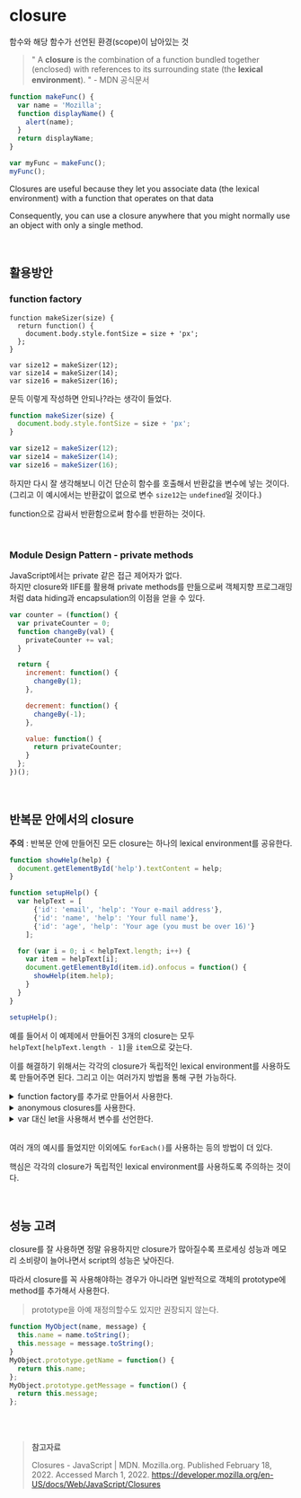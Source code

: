 # closure

함수와 해당 함수가 선언된 환경(scope)이 남아있는 것

> " A **closure** is the combination of a function bundled together (enclosed) with references to its surrounding state (the **lexical environment**). " - MDN 공식문서

```js
function makeFunc() {
  var name = 'Mozilla';
  function displayName() {
    alert(name);
  }
  return displayName;
}

var myFunc = makeFunc();
myFunc();

```

Closures are useful because they let you associate data (the lexical environment) with a function that operates on that data

Consequently, you can use a closure anywhere that you might normally use an object with only a single method.

<br>

## 활용방안

### function factory

```
function makeSizer(size) {
  return function() {
    document.body.style.fontSize = size + 'px';
  };
}

var size12 = makeSizer(12);
var size14 = makeSizer(14);
var size16 = makeSizer(16);
```

문득 이렇게 작성하면 안되나?라는 생각이 들었다.

```js
function makeSizer(size) {
  document.body.style.fontSize = size + 'px';
}

var size12 = makeSizer(12);
var size14 = makeSizer(14);
var size16 = makeSizer(16);
```

하지만 다시 잘 생각해보니 이건 단순히 함수를 호출해서 반환값을 변수에 넣는 것이다.<br/>(그리고 이 예시에서는 반환값이 없으로 변수 `size12`는 `undefined`일 것이다.)

function으로 감싸서 반환함으로써 함수를 반환하는 것이다.

<br>

### **Module Design Pattern - private methods**

JavaScript에서는 private 같은 접근 제어자가 없다.<br/>하지만 closure와 IIFE를 활용해 private methods를 만듦으로써 객체지향 프로그래밍처럼 data hiding과 encapsulation의 이점을 얻을 수 있다.

```js
var counter = (function() {
  var privateCounter = 0;
  function changeBy(val) {
    privateCounter += val;
  }

  return {
    increment: function() {
      changeBy(1);
    },

    decrement: function() {
      changeBy(-1);
    },

    value: function() {
      return privateCounter;
    }
  };
})();
```

<br>

## 반복문 안에서의 closure

**주의** : 반복문 안에 만들어진 모든 closure는 하나의 lexical environment를 공유한다.

```js
function showHelp(help) {
  document.getElementById('help').textContent = help;
}

function setupHelp() {
  var helpText = [
      {'id': 'email', 'help': 'Your e-mail address'},
      {'id': 'name', 'help': 'Your full name'},
      {'id': 'age', 'help': 'Your age (you must be over 16)'}
    ];

  for (var i = 0; i < helpText.length; i++) {
    var item = helpText[i];
    document.getElementById(item.id).onfocus = function() {
      showHelp(item.help);
    }
  }
}

setupHelp();
```

예를 들어서 이 예제에서 만들어진 3개의 closure는 모두 `helpText[helpText.length - 1]`을 `item`으로 갖는다.

이를 해결하기 위해서는 각각의 closure가 독립적인 lexical environment를 사용하도록 만들어주면 된다. 그리고 이는 여러가지 방법을 통해 구현 가능하다.

<details><summary>function factory를 추가로 만들어서 사용한다.</summary>


```js
function showHelp(help) {
  document.getElementById('help').textContent = help;
}

function makeHelpCallback(help) {
  return function() {
    showHelp(help);
  };
}

function setupHelp() {
  var helpText = [
      {'id': 'email', 'help': 'Your e-mail address'},
      {'id': 'name', 'help': 'Your full name'},
      {'id': 'age', 'help': 'Your age (you must be over 16)'}
    ];

  for (var i = 0; i < helpText.length; i++) {
    var item = helpText[i];
    document.getElementById(item.id).onfocus = makeHelpCallback(item.help);
  }
}

setupHelp();
```

</details>

<details><summary>anonymous closures를 사용한다.</summary>


```js
function showHelp(help) {
  document.getElementById('help').textContent = help;
}

function setupHelp() {
  var helpText = [
      {'id': 'email', 'help': 'Your e-mail address'},
      {'id': 'name', 'help': 'Your full name'},
      {'id': 'age', 'help': 'Your age (you must be over 16)'}
    ];

  for (var i = 0; i < helpText.length; i++) {
    (function() {
       var item = helpText[i];
       document.getElementById(item.id).onfocus = function() {
         showHelp(item.help);
       }
    })(); // Immediate event listener attachment with the current value of item (preserved until iteration).
  }
}

setupHelp();

```

</details>

<details><summary>var 대신 let을 사용해서 변수를 선언한다.</summary>


```js
function showHelp(help) {
  document.getElementById('help').textContent = help;
}

function setupHelp() {
  var helpText = [
      {'id': 'email', 'help': 'Your e-mail address'},
      {'id': 'name', 'help': 'Your full name'},
      {'id': 'age', 'help': 'Your age (you must be over 16)'}
    ];

  for (var i = 0; i < helpText.length; i++) {
    let item = helpText[i];
    document.getElementById(item.id).onfocus = function() {
      showHelp(item.help);
    }
  }
}

setupHelp();
```

```js
function showHelp(help) {
  document.getElementById('help').textContent = help;
}

function setupHelp() {
  var helpText = [
      {'id': 'email', 'help': 'Your e-mail address'},
      {'id': 'name', 'help': 'Your full name'},
      {'id': 'age', 'help': 'Your age (you must be over 16)'}
    ];

  for (let i = 0; i < helpText.length; i++) {
    document.getElementById(helpText[i].id).onfocus = function() {
      showHelp(helpText[i].help);
    }
  }
}

setupHelp();

```

</details><br>

여러 개의 예시를 들었지만 이외에도 `forEach()`를 사용하는 등의 방법이 더 있다.

핵심은 각각의 closure가 독립적인 lexical environment를 사용하도록 주의하는 것이다.

<br>

## 성능 고려

closure를 잘 사용하면 정말 유용하지만 closure가 많아질수록 프로세싱 성능과 메모리 소비량이 늘어나면서 script의 성능은 낮아진다.

따라서 closure를 꼭 사용해야하는 경우가 아니라면 일반적으로 객체의 prototype에 method를 추가해서 사용한다.

> prototype을 아예 재정의할수도 있지만 권장되지 않는다.

```js
function MyObject(name, message) {
  this.name = name.toString();
  this.message = message.toString();
}
MyObject.prototype.getName = function() {
  return this.name;
};
MyObject.prototype.getMessage = function() {
  return this.message;
};
```

<br><br>

> **참고자료**
>
> Closures - JavaScript | MDN. Mozilla.org. Published February 18, 2022. Accessed March 1, 2022. https://developer.mozilla.org/en-US/docs/Web/JavaScript/Closures

